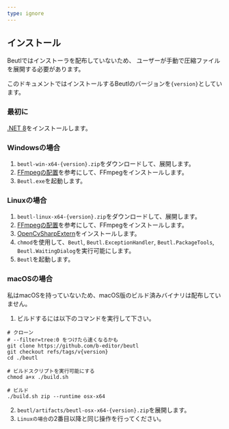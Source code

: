 ```yaml
---
type: ignore
---
```


## インストール
Beutlではインストーラを配布していないため、
ユーザーが手動で圧縮ファイルを展開する必要があります。

このドキュメントではインストールするBeutlのバージョンを`{version}`としています。

### 最初に
[.NET 8](https://dotnet.microsoft.com/ja-jp/download/dotnet/8.0)をインストールします。

### Windowsの場合
1. `beutl-win-x64-{version}.zip`をダウンロードして、展開します。
2. [FFmpegの配置](https://github.com/b-editor/beutl-docs/blob/main/ja/ffmpeg-install.md)を参考にして、FFmpegをインストールします。
3. `Beutl.exe`を起動します。

### Linuxの場合
1. `beutl-linux-x64-{version}.zip`をダウンロードして、展開します。
2. [FFmpegの配置](https://github.com/b-editor/beutl-docs/blob/main/ja/ffmpeg-install.md)を参考にして、FFmpegをインストールします。
3. [OpenCvSharpExtern](https://github.com/shimat/opencvsharp#ubuntu)をインストールします。
4. `chmod`を使用して、`Beutl`, `Beutl.ExceptionHandler`, `Beutl.PackageTools`, `Beutl.WaitingDialog`を実行可能にします。
5. `Beutl`を起動します。

### macOSの場合
私はmacOSを持っていないため、macOS版のビルド済みバイナリは配布していません。
1. ビルドするには以下のコマンドを実行して下さい。
```shell
# クローン
# --filter=tree:0 をつけたら速くなるかも
git clone https://github.com/b-editor/beutl
git checkout refs/tags/v{version}
cd ./beutl

# ビルドスクリプトを実行可能にする
chmod a+x ./build.sh

# ビルド
./build.sh zip --runtime osx-x64
```
2. `beutl/artifacts/beutl-osx-x64-{version}.zip`を展開します。
3. `Linuxの場合`の2番目以降と同じ操作を行ってください。
